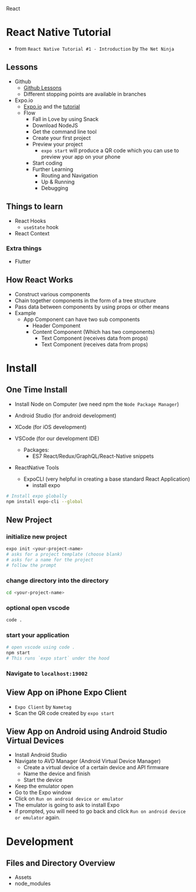 React
# React Native Tutorial
- from `React Native Tutorial #1 - Introduction` by `The Net Ninja`

## Lessons
- Github
  - [Github Lessons](https://www.github.com/iamshaunjp/react-native-tutorial)
  - Different stopping points are available in branches
- Expo.io
  - [Expo.io](https://expo.io) and the [tutorial](https://expo.io/learn)
  - Flow
    - Fall in Love by using Snack
    - Download NodeJS
    - Get the command line tool
    - Create your first project
    - Preview your project
      - `expo start` will produce a QR code which you can use to preview your app on your phone
    - Start coding
    - Further Learning
      - Routing and Navigation
      - Up & Running
      - Debugging
## Things to learn 
- React Hooks
  - `useState` hook
- React Context
### Extra things 
- Flutter

## How React Works
- Construct various components
- Chain together components in the form of a tree structure
- Pass data between components by using props or other means
- Example
  - App Component can have two sub components
    - Header Component
    - Content Component (Which has two components)
      - Text Component (receives data from props)
      - Text Component (receives data from props)


# Install
## One Time Install
- Install Node on Computer (we need npm the `Node Package Manager`)
- Android Studio (for android development)
- XCode (for iOS development)
- VSCode (for our development IDE)
  - Packages: 
    - ES7 React/Redux/GraphQL/React-Native snippets

- ReactNative Tools
  - ExpoCLI (very helpful in creating a base standard React Application)
    - install expo
```sh
# Install expo globally
npm install expo-cli --global
```

## New Project
### initialize new project  
```sh
expo init <your-project-name>
# asks for a project template (choose blank)
# asks for a name for the project
# follow the prompt
```
### change directory into the directory
```sh
cd <your-project-name>
```
### optional open vscode
```sh
code .
```
### start your application
```sh
# open vscode using code .
npm start
# This runs `expo start` under the hood
```
### Navigate to `localhost:19002`

## View App on iPhone Expo Client
- `Expo Client` by `Nametag`
- Scan the QR code created by `expo start`

## View App on Android using Android Studio Virtual Devices 
- Install Android Studio
- Navigate to AVD Manager (Android Virtual Device Manager)
  - Create a virtual device of a certain device and API firmware
  - Name the device and finish
  - Start the device
- Keep the emulator open
- Go to the Expo window
- Click on `Run on android device or emulator`
- The emulator is going to ask to install Expo
- if prompted, you will need to go back and click `Run on android device or emulator` again.

# Development
## Files and Directory Overview
- Assets
- node_modules
